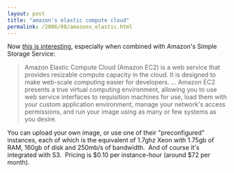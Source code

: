 ```yaml
---
layout: post
title: "amazon's elastic compute cloud"
permalink: /2006/08/amazons_elastic.html
---
```


Now [_this_ is interesting](http://www.amazon.com/gp/browse.html?node=201590011), especially when combined with Amazon's Simple Storage Service:

> Amazon Elastic Compute Cloud (Amazon EC2) is a web service that provides resizable compute capacity in the cloud. It is designed to make web-scale computing easier for developers. ... Amazon EC2 presents a true virtual computing environment, allowing you to use web service interfaces to requisition machines for use, load them with your custom application environment, manage your network's access permissions, and run your image using as many or few systems as you desire.

You can upload your own image, or use one of their "preconfigured" instances, each of which is the equivalent of 1.7ghz Xeon with 1.75gb of RAM, 160gb of disk and 250mb/s of bandwidth.  And of course it's integrated with S3.  Pricing is $0.10 per instance-hour (around $72 per month).